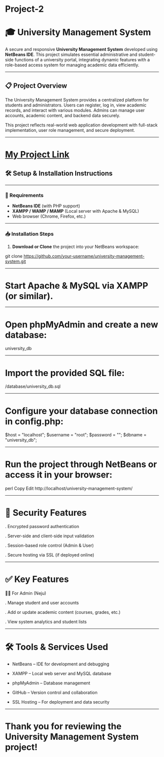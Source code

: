 # Project-2




# 🎓 University Management System

A secure and responsive **University Management System** developed using **NetBeans IDE**. This project simulates essential administrative and student-side functions of a university portal, integrating dynamic features with a role-based access system for managing academic data efficiently.

---

## 📋 Project Overview

The University Management System provides a centralized platform for students and administrators. Users can register, log in, view academic records, and interact with various modules. Admins can manage user accounts, academic content, and backend data securely.

This project reflects real-world web application development with full-stack implementation, user role management, and secure deployment.


---



# [My Project Link](https://youtu.be/W-5ZbtlbMT8?si=YMxYXIWFQyed426F)





## 🛠️ Setup & Installation Instructions


---


### 🔧 Requirements

- **NetBeans IDE** (with PHP support)
- **XAMPP / WAMP / MAMP** (Local server with Apache & MySQL)
- Web browser (Chrome, Firefox, etc.)


---


### 📥 Installation Steps

1. **Download or Clone** the project into your NetBeans workspace:

git clone https://github.com/your-username/university-management-system.git


---



# Start Apache & MySQL via XAMPP (or similar).


---


# Open phpMyAdmin and create a new database:

university_db


---



# Import the provided SQL file:

/database/university_db.sql


---



# Configure your database connection in config.php:

$host = "localhost";
$username = "root";
$password = "";
$dbname = "university_db";


---


# Run the project through NetBeans or access it in your browser:

perl
Copy
Edit
http://localhost/university-management-system/


----



# 🔐 Security Features

. Encrypted password authentication

. Server-side and client-side input validation

. Session-based role control (Admin & User)

. Secure hosting via SSL (if deployed online)


---



# ✅ Key Features

🧑‍💼 For Admin (Neju)

. Manage student and user accounts

. Add or update academic content (courses, grades, etc.)

. View system analytics and student lists



---



# 🛠 Tools & Services Used

- NetBeans – IDE for development and debugging

- XAMPP – Local web server and MySQL database

- phpMyAdmin – Database management

- GitHub – Version control and collaboration

- SSL Hosting – For deployment and data security


---


# Thank you for reviewing the University Management System project!
